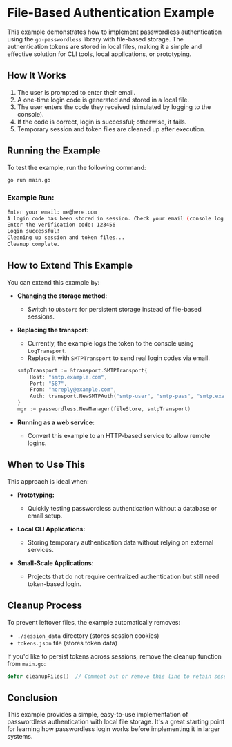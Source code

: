 # **File-Based Authentication Example**

This example demonstrates how to implement passwordless authentication using the `go-passwordless` library with file-based storage. The authentication tokens are stored in local files, making it a simple and effective solution for CLI tools, local applications, or prototyping.

## **How It Works**

1. The user is prompted to enter their email.
2. A one-time login code is generated and stored in a local file.
3. The user enters the code they received (simulated by logging to the console).
4. If the code is correct, login is successful; otherwise, it fails.
5. Temporary session and token files are cleaned up after execution.

## **Running the Example**

To test the example, run the following command:

```bash
go run main.go
```

### **Example Run:**

```bash
Enter your email: me@here.com
A login code has been stored in session. Check your email (console log in this example).
Enter the verification code: 123456
Login successful!
Cleaning up session and token files...
Cleanup complete.
```

## **How to Extend This Example**

You can extend this example by:

- **Changing the storage method:**
  - Switch to `DbStore` for persistent storage instead of file-based sessions.

- **Replacing the transport:**
  - Currently, the example logs the token to the console using `LogTransport`.
  - Replace it with `SMTPTransport` to send real login codes via email.

  ```go
  smtpTransport := &transport.SMTPTransport{
      Host: "smtp.example.com",
      Port: "587",
      From: "noreply@example.com",
      Auth: transport.NewSMTPAuth("smtp-user", "smtp-pass", "smtp.example.com"),
  }
  mgr := passwordless.NewManager(fileStore, smtpTransport)
  ```

- **Running as a web service:**
  - Convert this example to an HTTP-based service to allow remote logins.

## **When to Use This**

This approach is ideal when:

- **Prototyping:**
  - Quickly testing passwordless authentication without a database or email setup.

- **Local CLI Applications:**
  - Storing temporary authentication data without relying on external services.

- **Small-Scale Applications:**
  - Projects that do not require centralized authentication but still need token-based login.

## **Cleanup Process**

To prevent leftover files, the example automatically removes:

- `./session_data` directory (stores session cookies)
- `tokens.json` file (stores token data)

If you'd like to persist tokens across sessions, remove the cleanup function from `main.go`:

```go
defer cleanupFiles()  // Comment out or remove this line to retain session files.
```

## **Conclusion**

This example provides a simple, easy-to-use implementation of passwordless authentication with local file storage. It's a great starting point for learning how passwordless login works before implementing it in larger systems.
